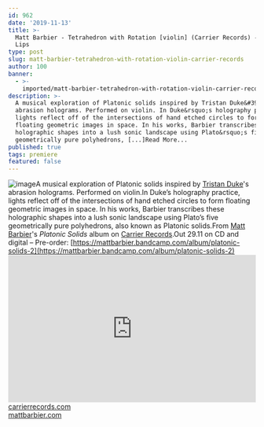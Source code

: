 ```yaml
---
id: 962
date: '2019-11-13'
title: >-
  Matt Barbier - Tetrahedron with Rotation [violin] (Carrier Records) - Loose
  Lips
type: post
slug: matt-barbier-tetrahedron-with-rotation-violin-carrier-records
author: 100
banner:
  - >-
    imported/matt-barbier-tetrahedron-with-rotation-violin-carrier-records/image962.jpeg
description: >-
  A musical exploration of Platonic solids inspired by Tristan Duke&#39;s
  abrasion holograms. Performed on violin. In Duke&rsquo;s holography practice,
  lights reflect off of the intersections of hand etched circles to form
  floating geometric images in space. In his works, Barbier transcribes these
  holographic shapes into a lush sonic landscape using Plato&rsquo;s five
  geometrically pure polyhedrons, [...]Read More...
published: true
tags: premiere
featured: false
---
```

![image](../imported/matt-barbier-tetrahedron-with-rotation-violin-carrier-records/image962.jpeg)A musical exploration of Platonic solids inspired by [Tristan Duke](http://www.infinitylightscience.com/)'s abrasion holograms. Performed on violin.In Duke’s holography practice, lights reflect off of the intersections of hand etched circles to form floating geometric images in space. In his works, Barbier transcribes these holographic shapes into a lush sonic landscape using Plato’s five geometrically pure polyhedrons, also known as Platonic solids.From [Matt Barbier](http://mattbarbier.com)'s _Platonic Solids_ album on [Carrier Records](http://carrierrecords.com).Out 29.11 on CD and digital – Pre-order: [](https://mattbarbier.bandcamp.com/album/platonic-solids-2)[https://mattbarbier.bandcamp.com/album/platonic-solids-2](https://mattbarbier.bandcamp.com/album/platonic-solids-2)<iframe width='100%' height='300' scrolling='no' frameborder='no' allow='autoplay' src='https://w.soundcloud.com/player/?url=https%3A//api.soundcloud.com/tracks/712409491&color=%23ff5500&auto_play=false&hide_related=false&show_comments=true&show_user=true&show_reposts=false&show_teaser=true'></iframe>[carrierrecords.com  
](https://carrierrecords.com/)[mattbarbier.com](http://mattbarbier.com/)
